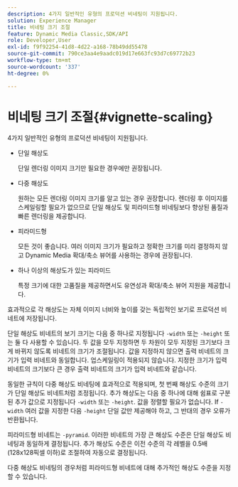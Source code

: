 ```yaml
---
description: 4가지 일반적인 유형의 프로덕션 비네팅이 지원됩니다.
solution: Experience Manager
title: 비네팅 크기 조절
feature: Dynamic Media Classic,SDK/API
role: Developer,User
exl-id: f9f92254-41d8-4d22-a168-78b49dd55478
source-git-commit: 790ce3aa4e9aadc019d17e663fc93d7c69772b23
workflow-type: tm+mt
source-wordcount: '337'
ht-degree: 0%

---
```


# 비네팅 크기 조절{#vignette-scaling}

4가지 일반적인 유형의 프로덕션 비네팅이 지원됩니다.

* 단일 해상도

   단일 렌더링 이미지 크기만 필요한 경우에만 권장됩니다.
* 다중 해상도

   원하는 모든 렌더링 이미지 크기를 알고 있는 경우 권장합니다. 렌더링 후 이미지를 스케일링할 필요가 없으므로 단일 해상도 및 피라미드형 비네팅보다 향상된 품질과 빠른 렌더링을 제공합니다.
* 피라미드형

   모든 것이 좋습니다. 여러 이미지 크기가 필요하고 정확한 크기를 미리 결정하지 않고 Dynamic Media 확대/축소 뷰어를 사용하는 경우에 권장됩니다.
* 하나 이상의 해상도가 있는 피라미드

   특정 크기에 대한 고품질을 제공하면서도 유연성과 확대/축소 뷰어 지원을 제공합니다.

효과적으로 각 해상도는 자체 이미지 너비와 높이를 갖는 독립적인 보기로 프로덕션 비네트에 저장됩니다.

단일 해상도 비네트의 보기 크기는 다음 중 하나로 지정됩니다 `-width` 또는 `-height` 또는 둘 다 사용할 수 있습니다. 두 값을 모두 지정하면 두 차원이 모두 지정된 크기보다 크게 바뀌지 않도록 비네트의 크기가 조절됩니다. 값을 지정하지 않으면 출력 비네트의 크기가 입력 비네트와 동일합니다. 업스케일링이 적용되지 않습니다. 지정한 크기가 입력 비네트의 크기보다 큰 경우 출력 비네트의 크기가 입력 비네트와 같습니다.

동일한 규칙이 다중 해상도 비네팅에 효과적으로 적용되며, 첫 번째 해상도 수준의 크기가 단일 해상도 비네트처럼 조정됩니다. 추가 해상도는 다음 중 하나에 대해 쉼표로 구분된 추가 값으로 지정됩니다 `-width` 또는 `-height`. 값을 정렬할 필요가 없습니다. If `-width` 여러 값을 지정한 다음 `-height` 단일 값만 제공해야 하고, 그 반대의 경우 오류가 반환됩니다.

피라미드형 비네트는 `-pyramid`. 이러한 비네트의 가장 큰 해상도 수준은 단일 해상도 비네팅과 동일하게 결정됩니다. 추가 해상도 수준은 이전 수준의 각 레벨을 0.5배(128x128픽셀 이하)로 조절하여 자동으로 결정됩니다.

다중 해상도 비네팅의 경우처럼 피라미드형 비네트에 대해 추가적인 해상도 수준을 지정할 수 있습니다.
